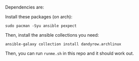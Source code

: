 Dependencies are:

Install these packages (on arch):

```
sudo pacman -Syu ansible pexpect
```

Then, install the ansible collections you need:

```
ansible-galaxy collection install dandyrow.archlinux
```

Then, you can run `runme.sh` in this repo and it should work out.
